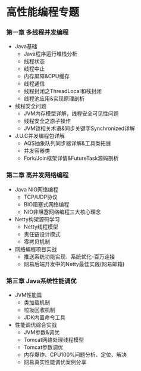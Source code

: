 # 高性能编程专题

### 第一章 多线程并发编程

* Java基础
  * Java程序运行堆栈分析
  * 线程状态
  * 线程中止
  * 内存屏障&CPU缓存
  * 线程通信
  * 线程封闭之ThreadLocal和栈封闭
  * 线程池应用&实现原理剖析
* 线程安全问题
  * JVM内存模型详解，线程安全可见性问题
  * 线程安全之原子操作
  * JVM锁相关术语&同步关键字Synchronized详解
* J.U.C并发编程包详解
  * AQS抽象队列同步器详解&工具类拓展
  * 并发容器类
  * Fork/Join框架详情&FutureTask源码剖析

### 第二章 高并发网络编程

* Java NIO网络编程
  * TCP/UDP协议
  * BIO阻塞式网络编程
  * NIO非阻塞网络编程三大核心理念
* Netty构架源码学习
  * Netty线程模型
  * 责任链设计模式
  * 零拷贝机制
* 网络编程项目实战
  * 推送系统功能实现、系统优化-百万连接
  * 网易后端开发中的Netty最佳实践\(网易邮箱\)

### 第三章 Java系统性能调优

* JVM性能篇
  * 类加载机制
  * 垃圾回收机制
  * JDK内置命令工具
* 性能调优综合实战
  * JVM参数&调优
  * Tomcat网络处理线程模型
  * Tomcat参数调优
  * 内存爆炸、CPU100%问题分析、定位、解决
  * 网易真实性能调优案例分享



